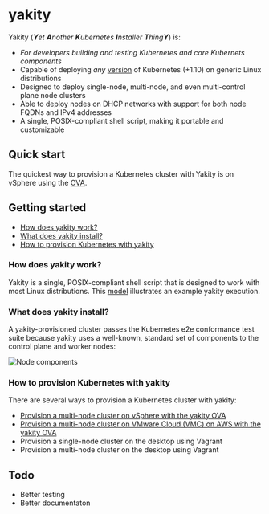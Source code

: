 # yakity
Yakity (_**Y**et **A**nother **K**ubernetes **I**nstaller 
**T**hing**Y**_) is:

  * _For developers building and testing Kubernetes and core Kubernets components_
  * Capable of deploying *any* [version](https://github.com/akutz/yakity/wiki/Kubernetes-version) of Kubernetes (+1.10) on generic Linux distributions
  * Designed to deploy single-node, multi-node, and even multi-control plane node clusters
  * Able to deploy nodes on DHCP networks with support for both node FQDNs and IPv4 addresses
  * A single, POSIX-compliant shell script, making it portable and customizable

## Quick start
The quickest way to provision a Kubernetes cluster with Yakity is on vSphere 
using the [OVA](doc/provision-on-vsphere-with-ova.md).

## Getting started
  * [How does yakity work?](#how-does-yakity-work)
  * [What does yakity install?](#what-does-yakity-install)
  * [How to provision Kubernetes with yakity](#how-to-provision-kubernetes-with-yakity)

### How does yakity work?
Yakity is a single, POSIX-compliant shell script that is designed to work with
most Linux distributions. This [model](https://s3-us-west-2.amazonaws.com/cnx.vmware/cicd/yakity/svg/install-process.svg)
illustrates an example yakity execution.

### What does yakity install?
A yakity-provisioned cluster passes the Kubernetes e2e conformance test suite
because yakity uses a well-known, standard set of components to the control
plane and worker nodes:

![Node components](https://s3-us-west-2.amazonaws.com/cnx.vmware/cicd/yakity/svg/node-components.svg?v2)

### How to provision Kubernetes with yakity
There are several ways to provision a Kubernetes cluster with yakity:

  * [Provision a multi-node cluster on vSphere with the yakity OVA](doc/provision-on-vsphere-with-ova.md)
  * [Provision a multi-node cluster on VMware Cloud (VMC) on AWS with the yakity OVA](doc/provision-on-vmc-with-ova.md)
  * Provision a single-node cluster on the desktop using Vagrant
  * Provision a multi-node cluster on the desktop using Vagrant

## Todo
* Better testing
* Better documentaton
